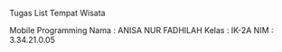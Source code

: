 Tugas List Tempat Wisata 

Mobile Programming
Nama  : ANISA NUR FADHILAH
Kelas : IK-2A
NIM   : 3.34.21.0.05